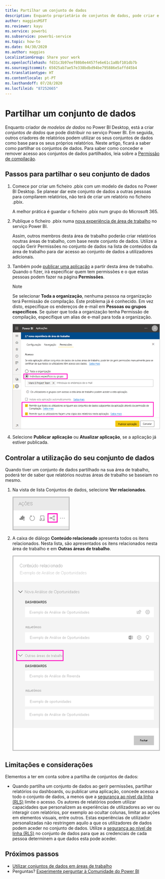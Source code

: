 ```yaml
---
title: Partilhar um conjunto de dados
description: Enquanto proprietário de conjuntos de dados, pode criar e partilhar os seus conjuntos de dados, para que outras pessoas possam utilizá-los. Saiba como os pode partilhar.
author: maggiesMSFT
ms.reviewer: kayu
ms.service: powerbi
ms.subservice: powerbi-service
ms.topic: how-to
ms.date: 04/30/2020
ms.author: maggies
LocalizationGroup: Share your work
ms.openlocfilehash: fd31c3b97eef80b0e4457fe6e61c1a8bf101db7b
ms.sourcegitcommit: 65025ab7ae57e338bdbd94be795886e5affd45b4
ms.translationtype: HT
ms.contentlocale: pt-PT
ms.lasthandoff: 07/28/2020
ms.locfileid: "87252665"
---
```

# <a name="share-a-dataset"></a>Partilhar um conjunto de dados

Enquanto criador de *modelos de dados* no Power BI Desktop, está a criar *conjuntos de dados* que pode distribuir no serviço Power BI. Em seguida, outros criadores de relatórios podem utilizar os seus conjuntos de dados como base para os seus próprios relatórios. Neste artigo, ficará a saber como partilhar os conjuntos de dados. Para saber como conceder e remover acesso aos conjuntos de dados partilhados, leia sobre a [Permissão de compilação](service-datasets-build-permissions.md).

## <a name="steps-to-sharing-your-dataset"></a>Passos para partilhar o seu conjunto de dados

1. Comece por criar um ficheiro .pbix com um modelo de dados no Power BI Desktop. Se planear dar este conjunto de dados a outras pessoas para compilarem relatórios, não terá de criar um relatório no ficheiro .pbix.

    A melhor prática é guardar o ficheiro .pbix num grupo do Microsoft 365.

1. Publique o ficheiro .pbix numa [nova experiência de área de trabalho](../collaborate-share/service-create-the-new-workspaces.md) no serviço Power BI.
    
    Assim, outros membros desta área de trabalho poderão criar relatórios noutras áreas de trabalho, com base neste conjunto de dados. Utilize a opção Gerir Permissões no conjunto de dados na lista de conteúdos da área de trabalho para dar acesso ao conjunto de dados a utilizadores adicionais. 

1. Também pode [publicar uma aplicação](../collaborate-share/service-create-distribute-apps.md) a partir desta área de trabalho. Quando o fizer, irá especificar quem tem permissões e o que estas pessoas podem fazer na página **Permissões**.

    > [!NOTE]
    > Se selecionar **Toda a organização**, nenhuma pessoa na organização terá Permissão de compilação. Este problema já é conhecido. Em vez disto, especifique os endereços de e-mail em **Pessoas ou grupos específicos**.  Se quiser que toda a organização tenha Permissão de compilação, especifique um alias de e-mail para toda a organização.

    ![Definir as permissões da aplicação](media/service-datasets-build-permissions/power-bi-dataset-app-permission-new-look.png)

1. Selecione **Publicar aplicação** ou **Atualizar aplicação**, se a aplicação já estiver publicada.

## <a name="track-your-dataset-usage"></a>Controlar a utilização do seu conjunto de dados

Quando tiver um conjunto de dados partilhado na sua área de trabalho, poderá ter de saber que relatórios noutras áreas de trabalho se baseiam no mesmo.

1. Na vista de lista Conjuntos de dados, selecione **Ver relacionados**.

    ![ícone Ver relacionados](media/service-datasets-build-permissions/power-bi-dataset-view-related-to-dataset.png)

1. A caixa de diálogo **Conteúdo relacionado** apresenta todos os itens relacionados. Nesta lista, são apresentados os itens relacionados nesta área de trabalho e em **Outras áreas de trabalho**.
 
    ![Caixa de diálogo Conteúdo relacionado](media/service-datasets-build-permissions/power-bi-dataset-related-workspaces.png)

## <a name="limitations-and-considerations"></a>Limitações e considerações
Elementos a ter em conta sobre a partilha de conjuntos de dados:

* Quando partilha um conjunto de dados ao gerir permissões, partilhar relatórios ou dashboards, ou publicar uma aplicação, concede acesso a todo o conjunto de dados, a menos que a [segurança ao nível da linha (RLS)](../admin/service-admin-rls.md) limite o acesso. Os autores de relatórios podem utilizar capacidades que personalizem as experiências de utilizadores ao ver ou interagir com relatórios, por exemplo ao ocultar colunas, limitar as ações em elementos visuais, entre outros. Estas experiências de utilizador personalizadas não restringem aquilo a que os utilizadores de dados podem aceder no conjunto de dados. Utilize a [segurança ao nível de linha (RLS)](../admin/service-admin-rls.md) no conjunto de dados para que as credenciais de cada pessoa determinem a que dados esta pode aceder.

## <a name="next-steps"></a>Próximos passos

- [Utilizar conjuntos de dados em áreas de trabalho](service-datasets-across-workspaces.md)
- Perguntas? [Experimente perguntar à Comunidade do Power BI](https://community.powerbi.com/)
